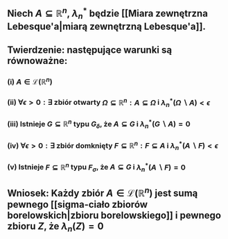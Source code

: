 ## Niech $A\subseteq\mathbb{R}^n$, $\lambda_n^*$ będzie [[Miara zewnętrzna Lebesque'a|miarą zewnętrzną Lebesque'a]].
## **Twierdzenie**: następujące warunki są równoważne:
### (i) $A\in\mathscr{L}(\mathbb{R}^n)$
### (ii) $\forall{\epsilon>0}:\exists$ zbiór otwarty ${\Omega\subseteq{\mathbb{R}^n}}: A\subseteq\Omega$ i $\lambda_n^*(\Omega\backslash A)<\epsilon$
### (iii) Istnieje $G\subseteq\mathbb{R}^n$ typu $G_\delta$, że $A\subseteq{G}$ i $\lambda_n^*(G\backslash A)=0$
### (iv) $\forall{\epsilon>0}:\exists$ zbiór domknięty ${F\subseteq\mathbb{R}^n}:F\subseteq A$ i $\lambda_n^*(A\backslash F)<\epsilon$
### (v) Istnieje $F\subseteq\mathbb{R}^n$ typu $F_\sigma$, że $A\subseteq{G}$ i $\lambda_n^*(A\backslash F)=0$
## **Wniosek:** Każdy zbiór $A\in\mathscr{L}(\mathbb{R}^n)$ jest sumą pewnego [[sigma-ciało zbiorów borelowskich|zbioru borelowskiego]] i pewnego zbioru $Z$, że $\lambda_n(Z)=0$

